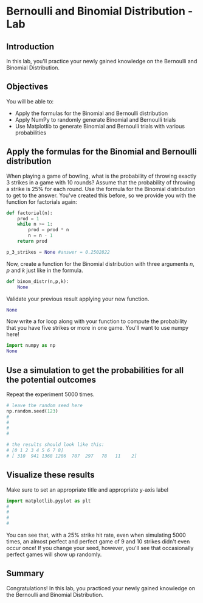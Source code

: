 
# Bernoulli and Binomial Distribution - Lab

## Introduction
In this lab, you'll practice your newly gained knowledge on the Bernoulli and Binomial Distribution.

## Objectives
You will be able to:
* Apply the formulas for the Binomial and Bernoulli distribution
* Apply NumPy to randomly generate Binomial and Bernoulli trials
* Use Matplotlib to generate Binomial and Bernoulli trials with various probabilities

## Apply the formulas for the Binomial and Bernoulli distribution

When playing a game of bowling, what is the probability of throwing exactly 3 strikes in a game with 10 rounds? Assume that the probability of throwing a strike is 25% for each round. Use the formula for the Binomial distribution to get to the answer. You've created this before, so we provide you with the function for factorials again:


```python
def factorial(n):
    prod = 1
    while n >= 1:
        prod = prod * n
        n = n - 1
    return prod
```


```python
p_3_strikes = None #answer = 0.2502822
```

Now, create a function for the Binomial distribution with three arguments $n$, $p$ and $k$ just like in the formula.


```python
def binom_distr(n,p,k):
    None
```

Validate your previous result applying your new function.


```python
None  
```

Now write a for loop along with your function to compute the probability that you have five strikes or more in one game. You'll want to use numpy here!


```python
import numpy as np
None
```

## Use a simulation to get the probabilities for all the potential outcomes

Repeat the experiment 5000 times.


```python
# leave the random seed here 
np.random.seed(123)
#
#
#
#
```


```python
# the results should look like this:
# [0 1 2 3 4 5 6 7 8]
# [ 310  941 1368 1286  707  297   78   11    2]
```

## Visualize these results

Make sure to set an appropriate title and appropriate y-axis label


```python
import matplotlib.pyplot as plt
#
#
#
#
```

You can see that, with a 25% strike hit rate, even when simulating 5000 times, an almost perfect and perfect game of 9 and 10 strikes didn't even occur once! If you change your seed, however, you'll see that occasionally perfect games will show up randomly. 

## Summary

Congratulations! In this lab, you practiced your newly gained knowledge on the Bernoulli and Binomial Distribution.
